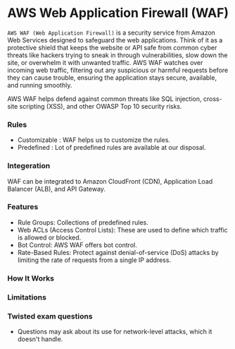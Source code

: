 # AWS Web Application Firewall (WAF)

`AWS WAF (Web Application Firewall)` is a security service from Amazon Web Services designed to safeguard the web applications. Think of it as a protective shield that keeps the website or API safe from common cyber threats like hackers trying to sneak in through vulnerabilities, slow down the site, or overwhelm it with unwanted traffic. AWS WAF watches over incoming web traffic, filtering out any suspicious or harmful requests before they can cause trouble, ensuring the application stays secure, available, and running smoothly.

AWS WAF helps defend against common threats like SQL injection, cross-site scripting (XSS), and other OWASP Top 10 security risks.

### Rules

- Customizable : WAF helps us to customize the rules.
- Predefined : Lot of predefined rules are available at our disposal.

### Integeration

WAF can be integrated to Amazon CloudFront (CDN), Application Load Balancer (ALB), and API Gateway.

### Features

- Rule Groups: Collections of predefined rules.
- Web ACLs (Access Control Lists): These are used to define which traffic is allowed or blocked.
- Bot Control: AWS WAF offers bot control.
- Rate-Based Rules: Protect against denial-of-service (DoS) attacks by limiting the rate of requests from a single IP address.

### How It Works



### Limitations


### Twisted exam questions

- Questions may ask about its use for network-level attacks, which it doesn't handle.



